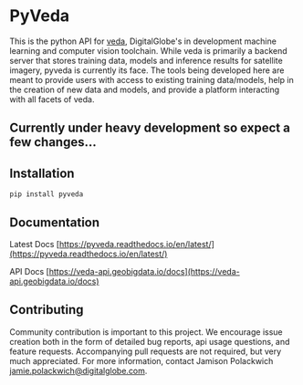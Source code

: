 # PyVeda

This is the python API for [veda](https://github.com/DigitalGlobe/veda), DigitalGlobe's in development machine learning and computer vision toolchain. While veda is primarily a backend server that stores training data, models and inference results for satellite imagery, pyveda is currently its face. The tools being developed here are meant to provide users with access to existing training data/models, help in the creation of new data and models, and provide a platform interacting with all facets of veda. 

## Currently under heavy development so expect a few changes...

## Installation 

```
pip install pyveda
```

## Documentation 

Latest Docs [https://pyveda.readthedocs.io/en/latest/](https://pyveda.readthedocs.io/en/latest/)

API Docs [https://veda-api.geobigdata.io/docs](https://veda-api.geobigdata.io/docs)

## Contributing

Community contribution is important to this project. We encourage issue creation both in the form of detailed bug reports, api usage questions, and feature requests. Accompanying pull requests are not required, but very much appreciated. For more information, contact Jamison Polackwich <jamie.polackwich@digitalglobe.com>.
